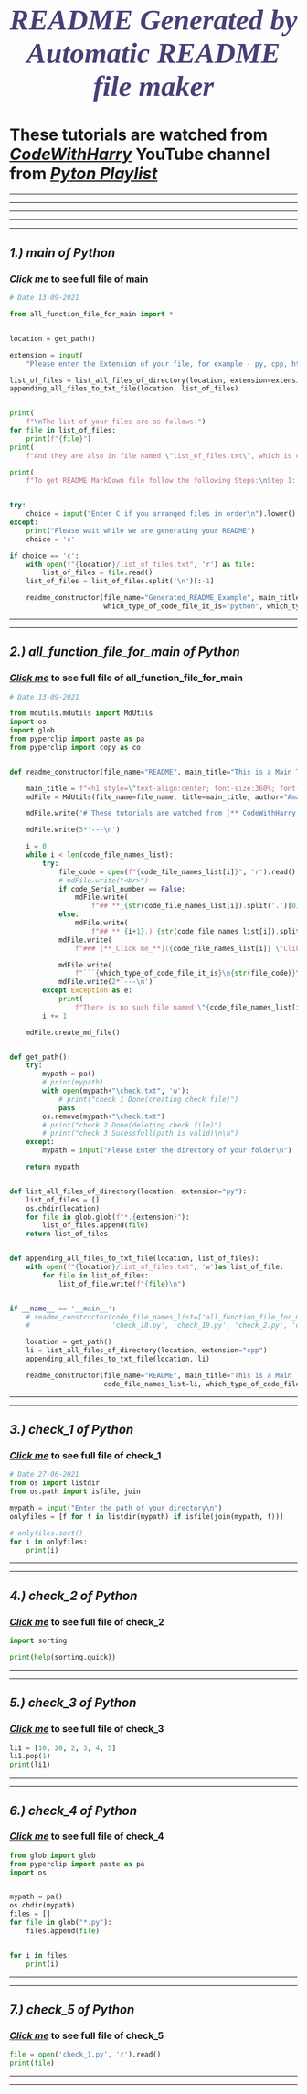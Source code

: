 # <h1 style="text-align:center; font-size:360%; font-family:verdana;color:#4A3E76;"><em>README Generated by Automatic README file maker</em></h1>

# These tutorials are watched from [**_CodeWithHarry_**](https://www.youtube.com/channel/UCeVMnSShP_Iviwkknt83cww "Clike here to checkout his channel") YouTube channel from [**_Pyton Playlist_**](https://youtube.com/playlist?list=PLu0W_9lII9agICnT8t4iYVSZ3eykIAOME "Clike here to check out his Python tutorials Playlist")

---

---

---

---

---

## **_1.) main of Python_**

### [**_Click me_**](main.py "Clike here to see full file") to see full file of main

```python
# Date 13-09-2021

from all_function_file_for_main import *


location = get_path()

extension = input(
    "Please enter the Extension of your file, for example - py, cpp, html, js etc.\n")

list_of_files = list_all_files_of_directory(location, extension=extension)
appending_all_files_to_txt_file(location, list_of_files)


print(
    f"\nThe list of your files are as follows:")
for file in list_of_files:
    print(f"{file}")
print(
    f"And they are also in file named \"list_of_files.txt\", which is created in the below given directory\n{location}")

print(
    f"To get README MarkDown file follow the following Steps:\nStep 1: Go to the file named \"list_of_files.txt\" which is located in the same path as of the path feeded.\nStep 2: Arrange those files in order you need.\nStep 3: Save file \"list_of_files.txt\".\nStep 4: Come again to the program window and enter C to generate file.\n\nNote: If you get confused from the above \'Steps\' you can see attached video in zip file.\n\n\n")


try:
    choice = input("Enter C if you arranged files in order\n").lower()
except:
    print("Please wait while we are generating your README")
    choice = 'c'

if choice == 'c':
    with open(f"{location}/list_of_files.txt", 'r') as file:
        list_of_files = file.read()
    list_of_files = list_of_files.split('\n')[:-1]

    readme_constructor(file_name="Generated_README_Example", main_title="README Generated by Automatic README file maker", code_file_names_list=list_of_files,
                       which_type_of_code_file_it_is="python", which_type_of_code_file_name_to_print_in_README="Python", code_Serial_number=True)

```

---

---

## **_2.) all_function_file_for_main of Python_**

### [**_Click me_**](all_function_file_for_main.py "Clike here to see full file") to see full file of all_function_file_for_main

````python
# Date 13-09-2021

from mdutils.mdutils import MdUtils
import os
import glob
from pyperclip import paste as pa
from pyperclip import copy as co


def readme_constructor(file_name="README", main_title="This is a Main Title", code_file_names_list=["check_1.py"], which_type_of_code_file_it_is="python", which_type_of_code_file_name_to_print_in_README="Python", code_Serial_number=False):

    main_title = f"<h1 style=\"text-align:center; font-size:360%; font-family:verdana;color:#4A3E76;\"><em>{main_title}</em></h1>"
    mdFile = MdUtils(file_name=file_name, title=main_title, author="Aman")

    mdFile.write('# These tutorials are watched from [**_CodeWithHarry_**](https://www.youtube.com/channel/UCeVMnSShP_Iviwkknt83cww "Clike here to checkout his channel") YouTube channel from [**_Pyton Playlist_**](https://youtube.com/playlist?list=PLu0W_9lII9agICnT8t4iYVSZ3eykIAOME "Clike here to check out his Python tutorials Playlist")\n')

    mdFile.write(5*'---\n')

    i = 0
    while i < len(code_file_names_list):
        try:
            file_code = open(f"{code_file_names_list[i]}", 'r').read()
            # mdFile.write("<br>")
            if code_Serial_number == False:
                mdFile.write(
                    f"## **_{str(code_file_names_list[i]).split('.')[0]} of {which_type_of_code_file_name_to_print_in_README}_**\n")
            else:
                mdFile.write(
                    f"## **_{i+1}.) {str(code_file_names_list[i]).split('.')[0]} of {which_type_of_code_file_name_to_print_in_README}_**\n")
            mdFile.write(
                f"### [**_Click me_**]({code_file_names_list[i]} \"Clike here to see full file\") to see full file of {str(code_file_names_list[i]).split('.')[0]}\n")

            mdFile.write(
                f"```{which_type_of_code_file_it_is}\n{str(file_code)}\n```\n")
            mdFile.write(2*'---\n')
        except Exception as e:
            print(
                f"There is no such file named \"{code_file_names_list[i]}\" or the problem is the following\n{e}")
        i += 1

    mdFile.create_md_file()


def get_path():
    try:
        mypath = pa()
        # print(mypath)
        with open(mypath+"\check.txt", 'w'):
            # print("check 1 Done(creating check file)")
            pass
        os.remove(mypath+"\check.txt")
        # print("check 2 Done(deleting check file)")
        # print("check 3 Sucessfull(path is valid)\n\n")
    except:
        mypath = input("Please Enter the directory of your folder\n")

    return mypath


def list_all_files_of_directory(location, extension="py"):
    list_of_files = []
    os.chdir(location)
    for file in glob.glob(f"*.{extension}"):
        list_of_files.append(file)
    return list_of_files


def appending_all_files_to_txt_file(location, list_of_files):
    with open(f"{location}/list_of_files.txt", 'w')as list_of_file:
        for file in list_of_files:
            list_of_file.write(f"{file}\n")


if __name__ == '__main__':
    # readme_constructor(code_file_names_list=['all_function_file_for_main.py', 'check_1.py', 'check_10.py', 'check_11.py', 'check_12.py', 'check_13.py', 'check_14.py', 'check_15.py', 'check_16.py', 'check_17.py',
    #                    'check_18.py', 'check_19.py', 'check_2.py', 'check_20.py', 'check_3.py', 'check_4.py', 'check_5.py', 'check_6.py', 'check_7.py', 'check_8.py', 'check_9.py', 'main.py'])

    location = get_path()
    li = list_all_files_of_directory(location, extension="cpp")
    appending_all_files_to_txt_file(location, li)

    readme_constructor(file_name="README", main_title="This is a Main Title",
                       code_file_names_list=li, which_type_of_code_file_it_is="C++")

````

---

---

## **_3.) check_1 of Python_**

### [**_Click me_**](check_1.py "Clike here to see full file") to see full file of check_1

```python
# Date 27-06-2021
from os import listdir
from os.path import isfile, join

mypath = input("Enter the path of your directory\n")
onlyfiles = [f for f in listdir(mypath) if isfile(join(mypath, f))]

# onlyfiles.sort()
for i in onlyfiles:
    print(i)

```

---

---

## **_4.) check_2 of Python_**

### [**_Click me_**](check_2.py "Clike here to see full file") to see full file of check_2

```python
import sorting

print(help(sorting.quick))

```

---

---

## **_5.) check_3 of Python_**

### [**_Click me_**](check_3.py "Clike here to see full file") to see full file of check_3

```python
li1 = [10, 20, 2, 3, 4, 5]
li1.pop(1)
print(li1)

```

---

---

## **_6.) check_4 of Python_**

### [**_Click me_**](check_4.py "Clike here to see full file") to see full file of check_4

```python
from glob import glob
from pyperclip import paste as pa
import os


mypath = pa()
os.chdir(mypath)
files = []
for file in glob("*.py"):
    files.append(file)


for i in files:
    print(i)

```

---

---

## **_7.) check_5 of Python_**

### [**_Click me_**](check_5.py "Clike here to see full file") to see full file of check_5

```python
file = open('check_1.py', 'r').read()
print(file)

```

---

---
